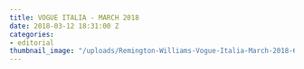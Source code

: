 ```yaml
---
title: VOGUE ITALIA - MARCH 2018
date: 2018-03-12 18:31:00 Z
categories:
- editorial
thumbnail_image: "/uploads/Remington-Williams-Vogue-Italia-March-2018-620x769.jpg"
---
```


